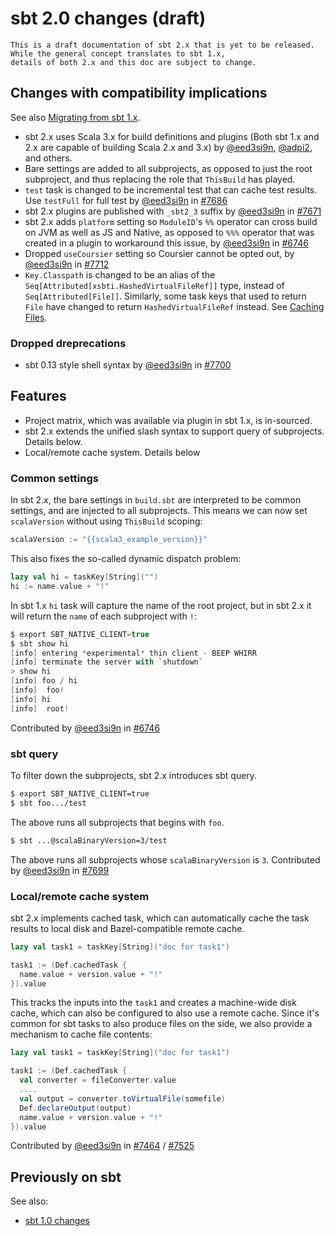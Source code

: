 
  [Caching Files]: ../concepts/caching.md#caching-files

sbt 2.0 changes (draft)
=======================

```admonish warning
This is a draft documentation of sbt 2.x that is yet to be released.
While the general concept translates to sbt 1.x,
details of both 2.x and this doc are subject to change.
```

Changes with compatibility implications
---------------------------------------

See also [Migrating from sbt 1.x](./migrating-from-sbt-1.x.md).

- sbt 2.x uses Scala 3.x for build definitions and plugins (Both sbt 1.x and 2.x are capable of building Scala 2.x and 3.x) by [@eed3si9n][@eed3si9n], [@adpi2][@adpi2], and others.
- Bare settings are added to all subprojects, as opposed to just the root subproject, and thus replacing the role that `ThisBuild` has played.
- `test` task is changed to be incremental test that can cache test results. Use `testFull` for full test by [@eed3si9n][@eed3si9n] in [#7686][7686]
- sbt 2.x plugins are published with `_sbt2_3` suffix by [@eed3si9n][@eed3si9n] in [#7671][7671]
- sbt 2.x adds `platform` setting so `ModuleID`'s `%%` operator can cross build on JVM as well as JS and Native, as opposed to `%%%` operator that was created in a plugin to workaround this issue, by [@eed3si9n][@eed3si9n] in [#6746][6746]
- Dropped `useCoursier` setting so Coursier cannot be opted out, by [@eed3si9n][@eed3si9n] in [#7712][7712]
- `Key.Classpath` is changed to be an alias of the `Seq[Attributed[xsbti.HashedVirtualFileRef]]` type, instead of `Seq[Attributed[File]]`. Similarly, some task keys that used to return `File` have changed to return `HashedVirtualFileRef` instead. See [Caching Files].

### Dropped dreprecations

- sbt 0.13 style shell syntax by [@eed3si9n][@eed3si9n] in [#7700][7700]

Features
--------

- Project matrix, which was available via plugin in sbt 1.x, is in-sourced.
- sbt 2.x extends the unified slash syntax to support query of subprojects. Details below.
- Local/remote cache system. Details below

### Common settings

In sbt 2.x, the bare settings in `build.sbt` are interpreted to be common settings, and are injected to all subprojects. This means we can now set `scalaVersion` without using `ThisBuild` scoping:

```scala
scalaVersion := "{{scala3_example_version}}"
```

This also fixes the so-called dynamic dispatch problem:

```scala
lazy val hi = taskKey[String]("")
hi := name.value + "!"
```

In sbt 1.x `hi` task will capture the name of the root project, but in sbt 2.x it will return the `name` of each subproject with `!`:

```scala
$ export SBT_NATIVE_CLIENT=true
$ sbt show hi
[info] entering *experimental* thin client - BEEP WHIRR
[info] terminate the server with `shutdown`
> show hi
[info] foo / hi
[info]  foo!
[info] hi
[info]  root!
```

Contributed by [@eed3si9n][@eed3si9n] in [#6746][6746]

### sbt query

To filter down the subprojects, sbt 2.x introduces sbt query.

```bash
$ export SBT_NATIVE_CLIENT=true
$ sbt foo.../test
```

The above runs all subprojects that begins with `foo`.

```bash
$ sbt ...@scalaBinaryVersion=3/test
```

The above runs all subprojects whose `scalaBinaryVersion` is `3`. Contributed by [@eed3si9n][@eed3si9n] in [#7699][7699]

### Local/remote cache system

sbt 2.x implements cached task, which can automatically cache the task results to local disk and Bazel-compatible remote cache.

```scala
lazy val task1 = taskKey[String]("doc for task1")

task1 := (Def.cachedTask {
  name.value + version.value + "!"
}).value
```

This tracks the inputs into the `task1` and creates a machine-wide disk cache, which can also be configured to also use a remote cache. Since it's common for sbt tasks to also produce files on the side, we also provide a mechanism to cache file contents:

```scala
lazy val task1 = taskKey[String]("doc for task1")

task1 := (Def.cachedTask {
  val converter = fileConverter.value
  ....
  val output = converter.toVirtualFile(somefile)
  Def.declareOutput(output)
  name.value + version.value + "!"
}).value
```

Contributed by [@eed3si9n][@eed3si9n] in [#7464][7464] / [#7525][7525]

Previously on sbt
-----------------

See also:

- [sbt 1.0 changes](https://www.scala-sbt.org/1.x/docs/sbt-1.0-Release-Notes.html)

  [6746]: https://github.com/sbt/sbt/pull/6746
  [7464]: https://github.com/sbt/sbt/pull/7464
  [7525]: https://github.com/sbt/sbt/pull/7525
  [7671]: https://github.com/sbt/sbt/pull/7671
  [7686]: https://github.com/sbt/sbt/pull/7686
  [7699]: https://github.com/sbt/sbt/pull/7699
  [7700]: https://github.com/sbt/sbt/pull/7700
  [7712]: https://github.com/sbt/sbt/pull/7712
  [@eed3si9n]: https://github.com/eed3si9n
  [@adpi2]: https://github.com/adpi2
